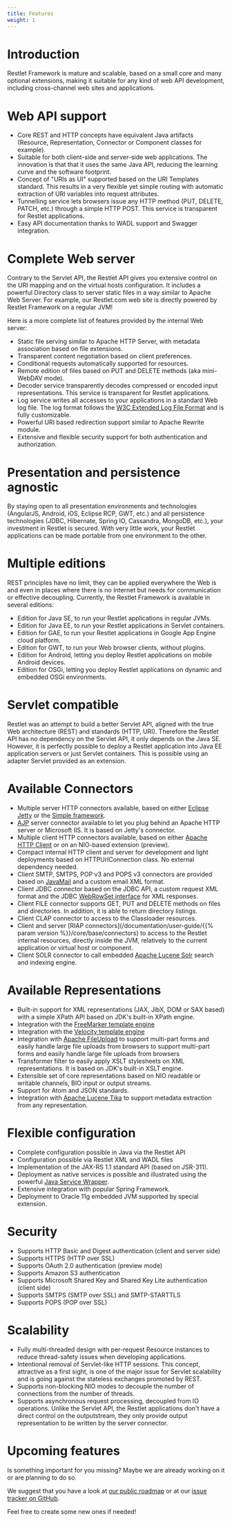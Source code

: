 ```yaml
---
title: Features
weight: 1
---
```

# Introduction

Restlet Framework is mature and scalable, based on a small core and many optional extensions, making it suitable for any kind of web API development, including cross-channel web sites and applications.

# Web API support

- Core REST and HTTP concepts have equivalent Java artifacts (Resource, Representation, Connector or Component classes for example).
- Suitable for both client-side and server-side web applications. The innovation is that that it uses the same Java API, reducing the learning curve and the software footprint.
- Concept of "URIs as UI" supported based on the URI Templates standard. This results in a very flexible yet simple routing with automatic extraction of URI variables into request attributes.
- Tunnelling service lets browsers issue any HTTP method (PUT, DELETE, PATCH, etc.) through a simple HTTP POST. This service is transparent for Restlet applications.
- Easy API documentation thanks to WADL support and Swagger integration.

# Complete Web server

Contrary to the Servlet API, the Restlet API gives you extensive control on the URI mapping and on the virtual hosts configuration. It includes a powerful Directory class to server static files in a way similar to Apache Web Server. For example, our Restlet.com web site is directly powered by Restlet Framework on a regular JVM!

Here is a more complete list of features provided by the internal Web server:

- Static file serving similar to Apache HTTP Server, with metadata association based on file extensions.
- Transparent content negotiation based on client preferences.
- Conditional requests automatically supported for resources.
- Remote edition of files based on PUT and DELETE methods (aka mini-WebDAV mode).
- Decoder service transparently decodes compressed or encoded input representations. This service is transparent for Restlet applications.
- Log service writes all accesses to your applications in a standard Web log file. The log format follows the [W3C Extended Log File Format](http://www.w3.org/TR/WD-logfile.html) and is fully customizable.
- Powerful URI based redirection support similar to Apache Rewrite module.
- Extensive and flexible security support for both authentication and authorization.

# Presentation and persistence agnostic

By staying open to all presentation environments and technologies (AngularJS, Android, iOS, Eclipse RCP, GWT, etc.) and all persistence technologies (JDBC, Hibernate, Spring IO, Cassandra, MongoDB, etc.), your investment in Restlet is secured. With very little work, your Restlet applications can be made portable from one environment to the other.

# Multiple editions

REST principles have no limit, they can be applied everywhere the Web is and even in places where there is no Internet but needs for communication or effective decoupling. Currently, the Restlet Framework is available in several editions:

- Edition for Java SE, to run your Restlet applications in regular JVMs.
- Edition for Java EE, to run your Restlet applications in Servlet containers.
- Edition for GAE, to run your Restlet applications in Google App Engine cloud platform.
- Edition for GWT, to run your Web browser clients, without plugins.
- Edition for Android, letting you deploy Restlet applications on mobile Android devices.
- Edition for OSGi, letting you deploy Restlet applications on dynamic and embedded OSGi environments.

# Servlet compatible

Restlet was an attempt to build a better Servlet API, aligned with the true Web architecture (REST) and standards (HTTP, URI). Therefore the Restlet API has no dependency on the Servlet API, it only depends on the Java SE. However, it is perfectly possible to deploy a Restlet application into Java EE application servers or just Servlet containers. This is possible using an adapter Servlet provided as an extension.

# Available Connectors

- Multiple server HTTP connectors available, based on either [Eclipse Jetty](http://www.eclipse.org/jetty/) or the [Simple framework](http://www.simpleframework.org/).
- [AJP](http://tomcat.apache.org/connectors-doc/) server connector available to let you plug behind an Apache HTTP server or Microsoft IIS. It is based on Jetty's connector.
- Multiple client HTTP connectors available, based on either [Apache HTTP Client](http://jakarta.apache.org/commons/httpclient/) or on an NIO-based extension (preview).
- Compact internal HTTP client and server for development and light deployments based on HTTPUrlConnection class. No external dependency needed.
- Client SMTP, SMTPS, POP v3 and POPS v3 connectors are provided based on [JavaMail](http://www.oracle.com/technetwork/java/javamail/index.html) and a custom email XML format.
- Client JDBC connector based on the JDBC API, a custom request XML format and the JDBC [WebRowSet interface](http://docs.oracle.com/javase/6/docs/api/javax/sql/rowset/WebRowSet.html) for XML responses.
- Client FILE connector supports GET, PUT and DELETE methods on files and directories. In addition, it is able to return directory listings.
- Client CLAP connector to access to the Classloader resources.
- Client and server [RIAP connectors](/documentation/user-guide/{{% param version %}}/core/base/connectors) to access to the Restlet internal resources, directly inside the JVM, relatively to the current application or virtual host or component.
- Client SOLR connector to call embedded [Apache Lucene Solr](http://lucene.apache.org/solr/)
  search and indexing engine.

# Available Representations

- Built-in support for XML representations (JAX, JibX, DOM or SAX
  based) with a simple XPath API based on JDK's built-in XPath engine.
- Integration with the [FreeMarker template engine](http://freemarker.org/)
- Integration with the [Velocity template engine](http://velocity.apache.org/)
- Integration with [Apache FileUpload](http://jakarta.apache.org/commons/fileupload/) to support multi-part forms and easily handle large file uploads from browsers
  to support multi-part forms and easily handle large file uploads from browsers
- Transformer filter to easily apply XSLT stylesheets on XML representations. It is based on JDK's built-in XSLT engine.
- Extensible set of core representations based on NIO readable or writable channels, BIO input or output streams.
- Support for Atom and JSON standards.
- Integration with [Apache Lucene Tika](http://lucene.apache.org/tika/) to support metadata extraction from any representation.

# Flexible configuration

- Complete configuration possible in Java via the Restlet API
- Configuration possible via Restlet XML and WADL files
- Implementation of the JAX-RS 1.1 standard API (based on JSR-311).
- Deployment as native services is possible and illustrated using the
  powerful [Java Service Wrapper](http://wrapper.tanukisoftware.org/).
- Extensive integration with popular Spring Framework.
- Deployment to Oracle 11g embedded JVM supported by special extension.

# Security

- Supports HTTP Basic and Digest authentication (client and server side)
- Supports HTTPS (HTTP over SSL)
- Supports OAuth 2.0 authentication (preview mode)
- Supports Amazon S3 authentication
- Supports Microsoft Shared Key and Shared Key Lite authentication (client side)
- Supports SMTPS (SMTP over SSL) and SMTP-STARTTLS
- Supports POPS (POP over SSL)

# Scalability

- Fully multi-threaded design with per-request Resource instances to reduce thread-safety issues when developing applications.
- Intentional removal of Servlet-like HTTP sessions. This concept, attractive as a first sight, is one of the major issue for Servlet scalability and is going against the stateless exchanges promoted by REST.
- Supports non-blocking NIO modes to decouple the number of connections from the number of threads.
- Supports asynchronous request processing, decoupled from IO operations. Unlike the Servlet API, the Restlet applications don't have a direct control on the outputstream, they only provide output representation to be written by the server connector.

# Upcoming features

Is something important for you missing? Maybe we are already working on
it or are planning to do so.

We suggest that you have a look at [our public roadmap](https://github.com/restlet/restlet-framework-java/wiki) or at our [issue tracker on GitHub](https://github.com/restlet/restlet-framework-java/issues).

Feel free to create some new ones if needed!
